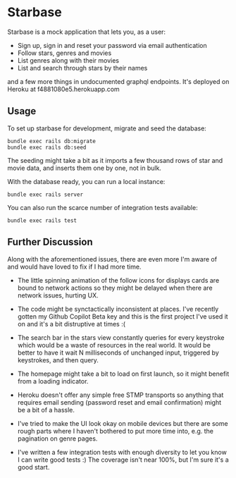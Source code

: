 # Starbase

Starbase is a mock application that lets you, as a user:

- Sign up, sign in and reset your password via email authentication
- Follow stars, genres and movies
- List genres along with their movies
- List and search through stars by their names

and a few more things in undocumented graphql endpoints. It's deployed on Heroku
at f4881080e5.herokuapp.com

## Usage

To set up starbase for development, migrate and seed the database:

```shell
bundle exec rails db:migrate
bundle exec rails db:seed
```

The seeding might take a bit as it imports a few thousand rows of star and movie
data, and inserts them one by one, not in bulk.

With the database ready, you can run a local instance:

```shell
bundle exec rails server
```

You can also run the scarce number of integration tests available:

```shell
bundle exec rails test
```

## Further Discussion

Along with the aforementioned issues, there are even more I'm aware of and would have loved to fix if I had more time.

* The little spinning animation of the follow icons for displays cards are bound to
  network actions so they might be delayed when there are network issues, hurting UX.

* The code might be synctactically inconsistent at places. I've recently gotten
  my Github Copilot Beta key and this is the first project I've used it on and
  it's a bit distruptive at times :(

* The search bar in the stars view constantly queries for every keystroke which would
  be a waste of resources in the real world. It would be better to have it wait
  N milliseconds of unchanged input, triggered by keystrokes, and then query.

* The homepage might take a bit to load on first launch, so it might benefit
  from a loading indicator.

* Heroku doesn't offer any simple free STMP transports so anything that requires
  email sending (password reset and email confirmation) might be a bit of a
  hassle.

* I've tried to make the UI look okay on mobile devices but there are some rough
  parts where I haven't bothered to put more time into, e.g. the pagination on
  genre pages.

* I've written a few integration tests with enough diversity to let you know I
  can write good tests :) The coverage isn't near 100%, but I'm sure it's a good
  start.
